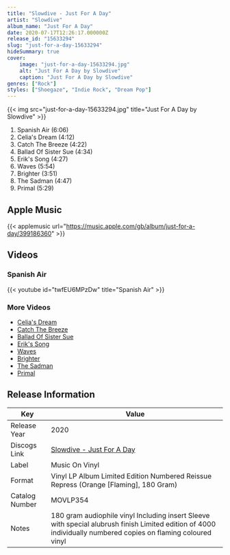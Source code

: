 ```yaml
---
title: "Slowdive - Just For A Day"
artist: "Slowdive"
album_name: "Just For A Day"
date: 2020-07-17T12:26:17.000000Z
release_id: "15633294"
slug: "just-for-a-day-15633294"
hideSummary: true
cover:
    image: "just-for-a-day-15633294.jpg"
    alt: "Just For A Day by Slowdive"
    caption: "Just For A Day by Slowdive"
genres: ["Rock"]
styles: ["Shoegaze", "Indie Rock", "Dream Pop"]
---
```


{{< img src="just-for-a-day-15633294.jpg" title="Just For A Day by Slowdive" >}}

<!-- section break -->

1. Spanish Air (6:06)
2. Celia's Dream (4:12)
3. Catch The Breeze (4:22)
4. Ballad Of Sister Sue (4:34)
5. Erik's Song (4:27)
6. Waves (5:54)
7. Brighter (3:51)
8. The Sadman (4:47)
9. Primal (5:29)

<!-- section break -->




## Apple Music
{{< applemusic url="https://music.apple.com/gb/album/just-for-a-day/399186360" >}}





## Videos
### Spanish Air
{{< youtube id="twfEU6MPzDw" title="Spanish Air" >}}<br>

### More Videos

- [Celia's Dream](https://www.youtube.com/watch?v=IX1QyW41OsA)
- [Catch The Breeze](https://www.youtube.com/watch?v=5XMl7Mjrszg)
- [Ballad Of Sister Sue](https://www.youtube.com/watch?v=6pPBdDqlpEE)
- [Erik's Song](https://www.youtube.com/watch?v=r-ffBc1UcDc)
- [Waves](https://www.youtube.com/watch?v=cPZDOuqzcng)
- [Brighter](https://www.youtube.com/watch?v=q6h4fNits_Y)
- [The Sadman](https://www.youtube.com/watch?v=8-faqEkqRuM)
- [Primal](https://www.youtube.com/watch?v=xuiE4AMe6QM)


## Release Information
|  Key           | Value                                                |
| ---------------| ---------------------------------------------------- |
| Release Year   | 2020                                   |
| Discogs Link   | [Slowdive - Just For A Day](https://www.discogs.com/release/15633294-Slowdive-Just-For-A-Day) |
| Label          | Music On Vinyl |
| Format         | Vinyl LP Album Limited Edition Numbered Reissue Repress (Orange [Flaming], 180 Gram) |
| Catalog Number | MOVLP354 |
| Notes | 180 gram audiophile vinyl Including insert Sleeve with special alubrush finish Limited edition of 4000 individually numbered copies on flaming coloured vinyl |